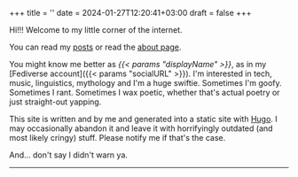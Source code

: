 +++
title = ''
date = 2024-01-27T12:20:41+03:00
draft = false
+++

Hi!!! Welcome to my little corner of the internet.

You can read my [posts](posts/) or read the [about page](posts/about/).

You might know me better as *{{< params "displayName" >}}*, as in my [Fediverse account]({{< params "socialURL" >}}). I'm interested in tech, music, linguistics, mythology and I'm a huge swiftie. Sometimes I'm goofy. Sometimes I rant. Sometimes I wax poetic, whether that's actual poetry or just straight-out yapping.

This site is written and by me and generated into a static site with [Hugo](https://gohugo.io). I may occasionally abandon it and leave it with horrifyingly outdated (and most likely cringy) stuff. Please notify me if that's the case.

And... don't say I didn't warn ya.

---

